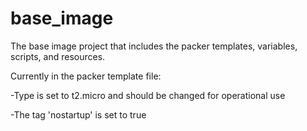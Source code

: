 # base_image
The base image project that includes the packer templates, variables, scripts, and resources.

Currently in the packer template file:

-Type is set to t2.micro and should be changed for operational use

-The tag 'nostartup' is set to true